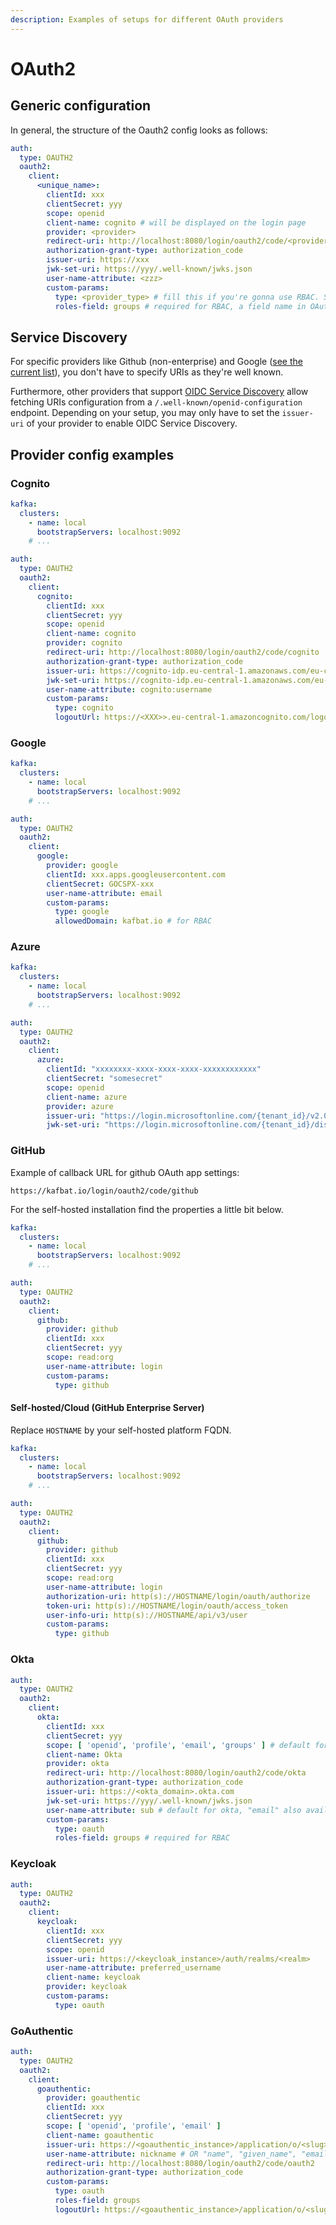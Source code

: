 ```yaml
---
description: Examples of setups for different OAuth providers
---
```


# OAuth2

## Generic configuration

In general, the structure of the Oauth2 config looks as follows:

```yaml
auth:
  type: OAUTH2
  oauth2:
    client:
      <unique_name>:
        clientId: xxx
        clientSecret: yyy
        scope: openid
        client-name: cognito # will be displayed on the login page
        provider: <provider>
        redirect-uri: http://localhost:8080/login/oauth2/code/<provider>
        authorization-grant-type: authorization_code
        issuer-uri: https://xxx
        jwk-set-uri: https://yyy/.well-known/jwks.json
        user-name-attribute: <zzz>
        custom-params:
          type: <provider_type> # fill this if you're gonna use RBAC. Supported values: cognito, google, github, oauth (for other generic providers)
          roles-field: groups # required for RBAC, a field name in OAuth token which will contain user's roles/groups
```

## Service Discovery

For specific providers like Github (non-enterprise) and Google ([see the current list](https://github.com/spring-projects/spring-security/blob/main/config/src/main/java/org/springframework/security/config/oauth2/client/CommonOAuth2Provider.java#L35)), you don't have to specify URIs as they're well known.

Furthermore, other providers that support [OIDC Service Discovery](https://openid.net/specs/openid-connect-discovery-1\_0.html#IssuerDiscovery) allow fetching URIs configuration from a `/.well-known/openid-configuration` endpoint. Depending on your setup, you may only have to set the `issuer-uri` of your provider to enable OIDC Service Discovery.

## Provider config examples

### Cognito

```yaml
kafka:
  clusters:
    - name: local
      bootstrapServers: localhost:9092
    # ...

auth:
  type: OAUTH2
  oauth2:
    client:
      cognito:
        clientId: xxx
        clientSecret: yyy
        scope: openid
        client-name: cognito
        provider: cognito
        redirect-uri: http://localhost:8080/login/oauth2/code/cognito
        authorization-grant-type: authorization_code
        issuer-uri: https://cognito-idp.eu-central-1.amazonaws.com/eu-central-1_xxx
        jwk-set-uri: https://cognito-idp.eu-central-1.amazonaws.com/eu-central-1_xxx/.well-known/jwks.json
        user-name-attribute: cognito:username
        custom-params:
          type: cognito
          logoutUrl: https://<XXX>>.eu-central-1.amazoncognito.com/logout #required just for cognito
```

### Google

```yaml
kafka:
  clusters:
    - name: local
      bootstrapServers: localhost:9092
    # ...

auth:
  type: OAUTH2
  oauth2:
    client:
      google:
        provider: google
        clientId: xxx.apps.googleusercontent.com
        clientSecret: GOCSPX-xxx
        user-name-attribute: email
        custom-params:
          type: google
          allowedDomain: kafbat.io # for RBAC
```

### Azure

```yaml
kafka:
  clusters:
    - name: local
      bootstrapServers: localhost:9092
    # ...

auth:
  type: OAUTH2
  oauth2:
    client:
      azure:
        clientId: "xxxxxxxx-xxxx-xxxx-xxxx-xxxxxxxxxxxx"
        clientSecret: "somesecret"
        scope: openid
        client-name: azure
        provider: azure
        issuer-uri: "https://login.microsoftonline.com/{tenant_id}/v2.0"
        jwk-set-uri: "https://login.microsoftonline.com/{tenant_id}/discovery/v2.0/keys"
```

### GitHub

Example of callback URL for github OAuth app settings:

`https://kafbat.io/login/oauth2/code/github`

For the self-hosted installation find the properties a little bit below.

```yaml
kafka:
  clusters:
    - name: local
      bootstrapServers: localhost:9092
    # ...

auth:
  type: OAUTH2
  oauth2:
    client:
      github:
        provider: github
        clientId: xxx
        clientSecret: yyy
        scope: read:org
        user-name-attribute: login
        custom-params:
          type: github
```

#### Self-hosted/Cloud (GitHub Enterprise Server)

Replace `HOSTNAME` by your self-hosted platform FQDN.

```yaml
kafka:
  clusters:
    - name: local
      bootstrapServers: localhost:9092
    # ...

auth:
  type: OAUTH2
  oauth2:
    client:
      github:
        provider: github
        clientId: xxx
        clientSecret: yyy
        scope: read:org
        user-name-attribute: login
        authorization-uri: http(s)://HOSTNAME/login/oauth/authorize
        token-uri: http(s)://HOSTNAME/login/oauth/access_token
        user-info-uri: http(s)://HOSTNAME/api/v3/user
        custom-params:
          type: github      
```

### Okta

```yaml
auth:
  type: OAUTH2
  oauth2:
    client:
      okta:
        clientId: xxx
        clientSecret: yyy
        scope: [ 'openid', 'profile', 'email', 'groups' ] # default for okta + groups for rbac
        client-name: Okta
        provider: okta
        redirect-uri: http://localhost:8080/login/oauth2/code/okta
        authorization-grant-type: authorization_code
        issuer-uri: https://<okta_domain>.okta.com
        jwk-set-uri: https://yyy/.well-known/jwks.json
        user-name-attribute: sub # default for okta, "email" also available
        custom-params:
          type: oauth
          roles-field: groups # required for RBAC
```

### Keycloak

```yaml
auth:
  type: OAUTH2
  oauth2:
    client:
      keycloak:
        clientId: xxx
        clientSecret: yyy
        scope: openid
        issuer-uri: https://<keycloak_instance>/auth/realms/<realm>
        user-name-attribute: preferred_username
        client-name: keycloak
        provider: keycloak
        custom-params:
          type: oauth
```

### GoAuthentic

```yaml
auth:
  type: OAUTH2
  oauth2:
    client:
      goauthentic:
        provider: goauthentic
        clientId: xxx
        clientSecret: yyy
        scope: [ 'openid', 'profile', 'email' ]
        client-name: goauthentic
        issuer-uri: https://<goauthentic_instance>/application/o/<slug>/
        user-name-attribute: nickname # OR "name", "given_name", "email", "preferred_username"
        redirect-uri: http://localhost:8080/login/oauth2/code/oauth2
        authorization-grant-type: authorization_code
        custom-params:
          type: oauth
          roles-field: groups
          logoutUrl: https://<goauthentic_instance>/application/o/<slug>/end-session/
```
